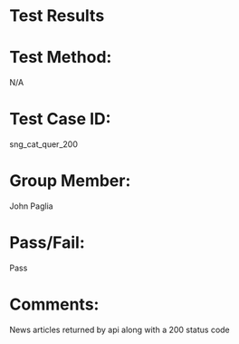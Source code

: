 # Test Results

# Test Method:
N/A

# Test Case ID:
sng_cat_quer_200

# Group Member:
John Paglia

# Pass/Fail:
Pass

# Comments:
News articles returned by api along with a 200 status code